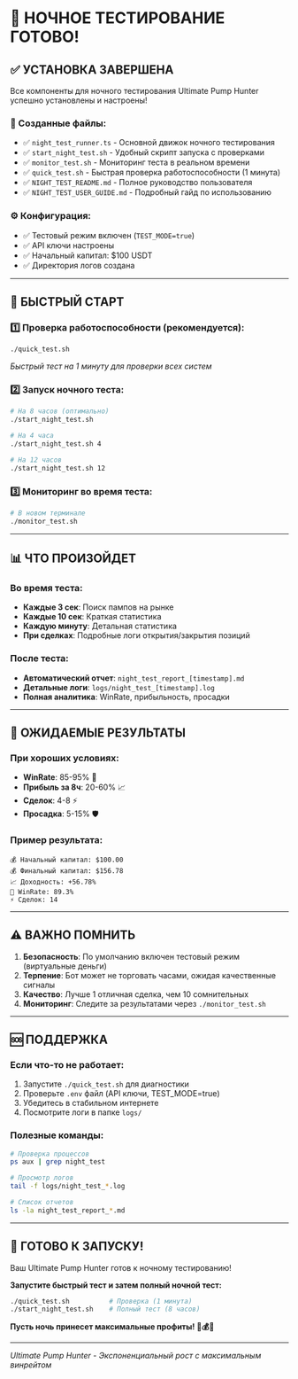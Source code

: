 # 🎯 НОЧНОЕ ТЕСТИРОВАНИЕ ГОТОВО!

## ✅ УСТАНОВКА ЗАВЕРШЕНА

Все компоненты для ночного тестирования Ultimate Pump Hunter успешно установлены и настроены!

### 📁 Созданные файлы:
- ✅ `night_test_runner.ts` - Основной движок ночного тестирования
- ✅ `start_night_test.sh` - Удобный скрипт запуска с проверками  
- ✅ `monitor_test.sh` - Мониторинг теста в реальном времени
- ✅ `quick_test.sh` - Быстрая проверка работоспособности (1 минута)
- ✅ `NIGHT_TEST_README.md` - Полное руководство пользователя
- ✅ `NIGHT_TEST_USER_GUIDE.md` - Подробный гайд по использованию

### ⚙️ Конфигурация:
- ✅ Тестовый режим включен (`TEST_MODE=true`)
- ✅ API ключи настроены
- ✅ Начальный капитал: $100 USDT
- ✅ Директория логов создана

---

## 🚀 БЫСТРЫЙ СТАРТ

### 1️⃣ Проверка работоспособности (рекомендуется):
```bash
./quick_test.sh
```
*Быстрый тест на 1 минуту для проверки всех систем*

### 2️⃣ Запуск ночного теста:
```bash
# На 8 часов (оптимально)
./start_night_test.sh

# На 4 часа
./start_night_test.sh 4

# На 12 часов  
./start_night_test.sh 12
```

### 3️⃣ Мониторинг во время теста:
```bash
# В новом терминале
./monitor_test.sh
```

---

## 📊 ЧТО ПРОИЗОЙДЕТ

### Во время теста:
- **Каждые 3 сек**: Поиск пампов на рынке
- **Каждые 10 сек**: Краткая статистика
- **Каждую минуту**: Детальная статистика
- **При сделках**: Подробные логи открытия/закрытия позиций

### После теста:
- **Автоматический отчет**: `night_test_report_[timestamp].md`
- **Детальные логи**: `logs/night_test_[timestamp].log`
- **Полная аналитика**: WinRate, прибыльность, просадки

---

## 🎯 ОЖИДАЕМЫЕ РЕЗУЛЬТАТЫ

### При хороших условиях:
- **WinRate**: 85-95% 🎯
- **Прибыль за 8ч**: 20-60% 📈  
- **Сделок**: 4-8 ⚡
- **Просадка**: 5-15% 🛡️

### Пример результата:
```
💰 Начальный капитал: $100.00
💰 Финальный капитал: $156.78  
📈 Доходность: +56.78%
🎯 WinRate: 89.3%
⚡ Сделок: 14
```

---

## ⚠️ ВАЖНО ПОМНИТЬ

1. **Безопасность**: По умолчанию включен тестовый режим (виртуальные деньги)
2. **Терпение**: Бот может не торговать часами, ожидая качественные сигналы
3. **Качество**: Лучше 1 отличная сделка, чем 10 сомнительных
4. **Мониторинг**: Следите за результатами через `./monitor_test.sh`

---

## 🆘 ПОДДЕРЖКА

### Если что-то не работает:
1. Запустите `./quick_test.sh` для диагностики
2. Проверьте `.env` файл (API ключи, TEST_MODE=true)
3. Убедитесь в стабильном интернете
4. Посмотрите логи в папке `logs/`

### Полезные команды:
```bash
# Проверка процессов
ps aux | grep night_test

# Просмотр логов
tail -f logs/night_test_*.log

# Список отчетов
ls -la night_test_report_*.md
```

---

## 🎉 ГОТОВО К ЗАПУСКУ!

Ваш Ultimate Pump Hunter готов к ночному тестированию! 

**Запустите быстрый тест и затем полный ночной тест:**

```bash
./quick_test.sh          # Проверка (1 минута)
./start_night_test.sh    # Полный тест (8 часов)
```

**Пусть ночь принесет максимальные профиты! 🌙💰🚀**

---
*Ultimate Pump Hunter - Экспоненциальный рост с максимальным винрейтом*
